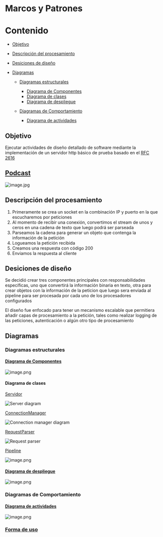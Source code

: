 # Marcos y Patrones

# Contenido

* [Objetivo](#objetivo)

* [Descripción del procesamiento](#descripción-del-procesamiento)

* [Desiciones de diseño](#desiciones-de-diseño)

* [Diagramas](#diagramas)

  * [Diagramas estructurales](#diagramas-estructurales)
  
    * [Diagrama de Componentes](#diagrama-de-componentes)
    * [Diagrama de clases](#diagrama-de-clases)
    * [Diagrama de despliegue](#diagrama-de-despliegue)
  
  * [Diagramas de Comportamiento](#diagramas-de-comportamiento)
  
    * [Diagrama de actividades](#diagrama-de-actividades)
    
## Objetivo
Ejecutar actividades de diseño detallado de software mediante la implementación de un servidor
http básico de prueba basado en el [RFC 2616](https://tools.ietf.org/html/rfc2616)

## [Podcast](https://youtu.be/uAXitENOrKI)
 ![image.jpg](https://raw.githubusercontent.com/jsoto0025/eafit.httpserver/master//Documentation/images/podcast001.JPG)

## Descripción del procesamiento

1. Primeramente se crea un socket en la combinación IP y puerto en la que escucharemos por peticiones
2. Al momento de recibir una conexión, convertimos el stream de unos y ceros en una cadena de texto que luego podrá ser parseada
3. Parseamos la cadena para generar un objeto que contenga la información de la petición
4. Logueamos la petición recibida
5. Creamos una respuesta con código 200
5. Enviamos la respuesta al cliente

## Desiciones de diseño

Se decidió crear tres componentes principales con responsabilidades específicas, uno que convertirá la información binaria en texto, otra para crear objetos con la información de la peticion 
que luego sera enviada al pipeline para ser procesada por cada uno de los procesadores configurados

El diseño fue enfocado para tener un mecanismo escalable que permitiera añadir capas de procesamiento a la petición, tales como realizar logging de las peticiones, autenticación o algún otro tipo de procesamiento

## Diagramas

### Diagramas estructurales

#### [Diagrama de Componentes](https://drive.google.com/file/d/1f8nMRdii9rgghjJXw1yMWbSsWKuabmQg/view?usp=sharing)
 ![image.png](https://raw.githubusercontent.com/jsoto0025/eafit.httpserver/master//Documentation/images/uml-componentes-diagram-b.png)

#### Diagrama de clases

[Servidor](https://drive.google.com/file/d/1vFhEw-44pBMuWKQeXJMHlMY-JCUOKLbf/view?usp=sharing)

![Server diagram](https://raw.githubusercontent.com/jsoto0025/eafit.httpserver/master//Documentation/images/uml-diagrama-server.png)

[ConnectionManager](https://drive.google.com/file/d/1vFhEw-44pBMuWKQeXJMHlMY-JCUOKLbf/view?usp=sharing)

![Connection manager diagram](https://raw.githubusercontent.com/jsoto0025/eafit.httpserver/master//Documentation/images/uml-diagrama-connection-manager.png)

[RequestParser](https://drive.google.com/file/d/1vFhEw-44pBMuWKQeXJMHlMY-JCUOKLbf/view?usp=sharing)

![Request parser](https://github.com/jsoto0025/eafit.httpserver/blob/master/Documentation/images/uml-clases-diagram-request-parser.png)

[Pipeline](https://drive.google.com/file/d/1vFhEw-44pBMuWKQeXJMHlMY-JCUOKLbf/view?usp=sharing)

![image.png](https://raw.githubusercontent.com/jsoto0025/eafit.httpserver/master//Documentation/images/uml-diagrama-ipeline.png)

#### [Diagrama de despliegue](https://drive.google.com/file/d/1y0OHZs0uo-muBTQ1z-5_3zR6ZHKDHd_m/view?usp=sharing)
 ![image.png](https://raw.githubusercontent.com/jsoto0025/eafit.httpserver/master//Documentation/images/uml-diagrama-despliegueC.png)

### Diagramas de Comportamiento

#### [Diagrama de actividades](https://drive.google.com/file/d/1sMBNNXBy4c5ZmWnw5LiROM3euaW3x4Zv/view?usp=sharing)
 ![image.png](https://raw.githubusercontent.com/jsoto0025/eafit.httpserver/master//Documentation/images/uml-diagrama-actividadesB.png)

### [Forma de uso](https://github.com/jsoto0025/eafit.httpserver/blob/master/Documentation/FormaDeUso.md) 
